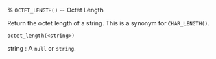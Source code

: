% `OCTET_LENGTH()` -- Octet Length

Return the octet length of a string. This is a synonym for `CHAR_LENGTH()`.

    octet_length(<string>)
    
string
  : A `null` or `string`.
